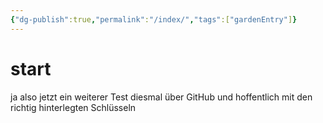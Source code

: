 ```yaml
---
{"dg-publish":true,"permalink":"/index/","tags":["gardenEntry"]}
---
```


# start

ja also jetzt ein weiterer Test diesmal über GitHub und hoffentlich mit den richtig hinterlegten Schlüsseln